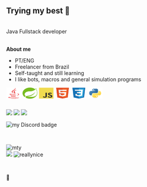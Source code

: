 ## Trying my best 🐳

</br>
Java Fullstack developer </br>
</br>

**About me**

- PT/ENG
- Freelancer from Brazil
- Self-taught and still learning
- I like bots, macros and general simulation programs
<div style="display: inline_block">
  <img align="center" alt="brun-Js" height="30" width="40" src="https://raw.githubusercontent.com/devicons/devicon/master/icons/java/java-plain.svg">
  <img align="center" alt="bru-React" height="30" width="40" src="https://raw.githubusercontent.com/devicons/devicon/master/icons/spring/spring-original.svg">
  <img align="center" alt="bru-HTML" height="30" width="40" src="https://raw.githubusercontent.com/devicons/devicon/master/icons/javascript/javascript-original.svg">
  <img align="center" alt="bru-HTML" height="30" width="40" src="https://raw.githubusercontent.com/devicons/devicon/master/icons/html5/html5-original.svg">
  <img align="center" alt="bru-CSS" height="30" width="40" src="https://raw.githubusercontent.com/devicons/devicon/master/icons/css3/css3-original.svg">
  <img align="center" alt="bru-Python" height="30" width="40" src="https://raw.githubusercontent.com/devicons/devicon/master/icons/python/python-original.svg">
</div>

##

<div> 
  <a href="https://instagram.com/brunoal_108" target="_blank"><img src="https://img.shields.io/badge/-Instagram-%23E4405F?style=for-the-badge&logo=instagram&logoColor=white" target="_blank"></a>
  <a href = "mailto:brunoalmeidacunha.bm@gmail.com"><img src="https://img.shields.io/badge/-Gmail-%23333?style=for-the-badge&logo=gmail&logoColor=white" target="_blank"></a>
  <a href="https://www.linkedin.com/bruno-almeida-71623a214" target="_blank"><img src="https://img.shields.io/badge/-LinkedIn-%230077B5?style=for-the-badge&logo=linkedin&logoColor=white" target="_blank"></a> 
 
  ![my Discord badge](https://dcbadge.limes.pink/api/shield/239173856131022848?logoColor=pink)
 
</div>

</br>

![mty](https://github-readme-stats.vercel.app/api?username=mtybruno&layout-compact&langs_count-168&theme=tokyonight&show_icons=true//github.commtybruno/github-readme-stats)</a></br><img align="bottom" src="https://github-readme-stats.vercel.app/api/top-langs/?username=mtybruno&layout=compact&theme=buefy&hide_border=true"/></a>
![reallynice](https://cdn.7tv.app/emote/6304529cb9163843cddda540/3x.webp)
</br>

</br>

🙂
 
&nbsp;

##
